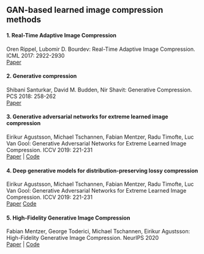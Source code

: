 ## GAN-based learned image compression methods
#### 1. Real-Time Adaptive Image Compression
Oren Rippel, Lubomir D. Bourdev: Real-Time Adaptive Image Compression. ICML 2017: 2922-2930    
[Paper](https://arxiv.org/abs/1705.05823)
#### 2. Generative compression
Shibani Santurkar, David M. Budden, Nir Shavit: Generative Compression. PCS 2018: 258-262  
[Paper](https://arxiv.org/abs/1703.01467)
#### 3. Generative adversarial networks for extreme learned image compression
Eirikur Agustsson, Michael Tschannen, Fabian Mentzer, Radu Timofte, Luc Van Gool: Generative Adversarial Networks for Extreme Learned Image Compression. ICCV 2019: 221-231  
[Paper](https://arxiv.org/abs/1804.02958) |
[Code](https://github.com/Justin-Tan/generative-compression)
#### 4. Deep generative models for distribution-preserving lossy compression
Eirikur Agustsson, Michael Tschannen, Fabian Mentzer, Radu Timofte, Luc Van Gool: Generative Adversarial Networks for Extreme Learned Image Compression. ICCV 2019: 221-231  
[Paper](https://papers.nips.cc/paper/2018/hash/801fd8c2a4e79c1d24a40dc735c051ae-Abstract.html)
[Code](https://github.com/mitscha/dplc)
#### 5. High-Fidelity Generative Image Compression
Fabian Mentzer, George Toderici, Michael Tschannen, Eirikur Agustsson: High-Fidelity Generative Image Compression. NeurIPS 2020  
[Paper](https://arxiv.org/abs/2006.09965) |
[Code](https://github.com/tensorflow/compression/tree/master/models/hific)

